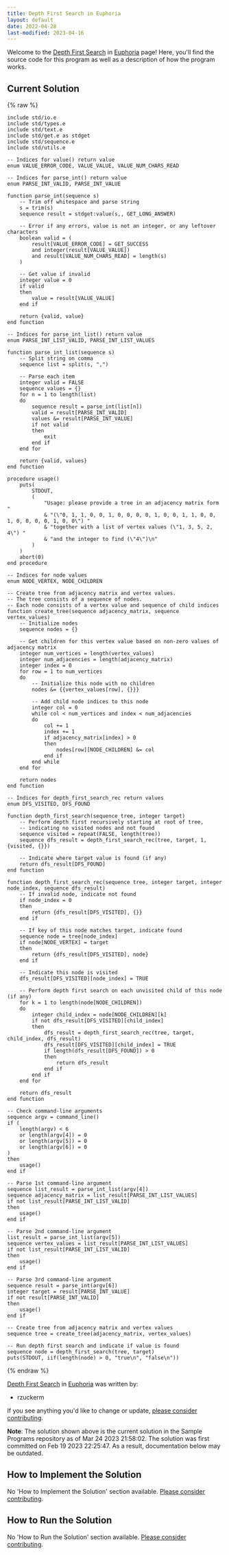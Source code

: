 ```yaml
---
title: Depth First Search in Euphoria
layout: default
date: 2022-04-28
last-modified: 2023-04-16
---
```


Welcome to the [Depth First Search](https://sampleprograms.io/projects/depth-first-search) in [Euphoria](https://sampleprograms.io/languages/euphoria) page! Here, you'll find the source code for this program as well as a description of how the program works.

## Current Solution

{% raw %}

```euphoria
include std/io.e
include std/types.e
include std/text.e
include std/get.e as stdget
include std/sequence.e
include std/utils.e

-- Indices for value() return value
enum VALUE_ERROR_CODE, VALUE_VALUE, VALUE_NUM_CHARS_READ

-- Indices for parse_int() return value
enum PARSE_INT_VALID, PARSE_INT_VALUE

function parse_int(sequence s)
    -- Trim off whitespace and parse string
    s = trim(s)
    sequence result = stdget:value(s,, GET_LONG_ANSWER)

    -- Error if any errors, value is not an integer, or any leftover characters
    boolean valid = (
        result[VALUE_ERROR_CODE] = GET_SUCCESS
        and integer(result[VALUE_VALUE])
        and result[VALUE_NUM_CHARS_READ] = length(s)
    )

    -- Get value if invalid
    integer value = 0
    if valid
    then
        value = result[VALUE_VALUE]
    end if

    return {valid, value}
end function

-- Indices for parse_int_list() return value
enum PARSE_INT_LIST_VALID, PARSE_INT_LIST_VALUES

function parse_int_list(sequence s)
    -- Split string on comma
    sequence list = split(s, ",")

    -- Parse each item
    integer valid = FALSE
    sequence values = {}
    for n = 1 to length(list)
    do
        sequence result = parse_int(list[n])
        valid = result[PARSE_INT_VALID]
        values &= result[PARSE_INT_VALUE]
        if not valid
        then
            exit
        end if
    end for

    return {valid, values}
end function

procedure usage()
    puts(
        STDOUT, 
        (
            "Usage: please provide a tree in an adjacency matrix form "
            & "(\"0, 1, 1, 0, 0, 1, 0, 0, 0, 0, 1, 0, 0, 1, 1, 0, 0, 1, 0, 0, 0, 0, 1, 0, 0\") "
            & "together with a list of vertex values (\"1, 3, 5, 2, 4\") "
            & "and the integer to find (\"4\")\n"
        )
    )
    abort(0)
end procedure

-- Indices for node values
enum NODE_VERTEX, NODE_CHILDREN

-- Create tree from adjacency matrix and vertex values.
-- The tree consists of a sequence of nodes.
-- Each node consists of a vertex value and sequence of child indices
function create_tree(sequence adjacency_matrix, sequence vertex_values)
    -- Initialize nodes
    sequence nodes = {}

    -- Get children for this vertex value based on non-zero values of adjacency matrix
    integer num_vertices = length(vertex_values)
    integer num_adjacencies = length(adjacency_matrix)
    integer index = 0
    for row = 1 to num_vertices
    do
        -- Initialize this node with no children
        nodes &= {{vertex_values[row], {}}}

        -- Add child node indices to this node
        integer col = 0
        while col < num_vertices and index < num_adjacencies
        do
            col += 1
            index += 1
            if adjacency_matrix[index] > 0
            then
                nodes[row][NODE_CHILDREN] &= col
            end if
        end while
    end for

    return nodes
end function

-- Indices for depth_first_search_rec return values
enum DFS_VISITED, DFS_FOUND

function depth_first_search(sequence tree, integer target)
    -- Perform depth first recursively starting at root of tree,
    -- indicating no visited nodes and not found
    sequence visited = repeat(FALSE, length(tree))
    sequence dfs_result = depth_first_search_rec(tree, target, 1, {visited, {}})

    -- Indicate where target value is found (if any)
    return dfs_result[DFS_FOUND]
end function

function depth_first_search_rec(sequence tree, integer target, integer node_index, sequence dfs_result)
    -- If invalid node, indicate not found
    if node_index = 0
    then
        return {dfs_result[DFS_VISITED], {}}
    end if

    -- If key of this node matches target, indicate found
    sequence node = tree[node_index]
    if node[NODE_VERTEX] = target
    then
        return {dfs_result[DFS_VISITED], node}
    end if

    -- Indicate this node is visited
    dfs_result[DFS_VISITED][node_index] = TRUE

    -- Perform depth first search on each unvisited child of this node (if any)
    for k = 1 to length(node[NODE_CHILDREN])
    do
        integer child_index = node[NODE_CHILDREN][k]
        if not dfs_result[DFS_VISITED][child_index]
        then
            dfs_result = depth_first_search_rec(tree, target, child_index, dfs_result)
            dfs_result[DFS_VISITED][child_index] = TRUE
            if length(dfs_result[DFS_FOUND]) > 0
            then
                return dfs_result
            end if
        end if
    end for

    return dfs_result
end function

-- Check command-line arguments
sequence argv = command_line()
if (
    length(argv) < 6
    or length(argv[4]) = 0
    or length(argv[5]) = 0
    or length(argv[6]) = 0
)
then
    usage()
end if

-- Parse 1st command-line argument
sequence list_result = parse_int_list(argv[4])
sequence adjacency_matrix = list_result[PARSE_INT_LIST_VALUES]
if not list_result[PARSE_INT_LIST_VALID]
then
    usage()
end if

-- Parse 2nd command-line argument
list_result = parse_int_list(argv[5])
sequence vertex_values = list_result[PARSE_INT_LIST_VALUES]
if not list_result[PARSE_INT_LIST_VALID]
then
    usage()
end if

-- Parse 3rd command-line argument
sequence result = parse_int(argv[6])
integer target = result[PARSE_INT_VALUE]
if not result[PARSE_INT_VALID]
then
    usage()
end if

-- Create tree from adjacency matrix and vertex values
sequence tree = create_tree(adjacency_matrix, vertex_values)

-- Run depth first search and indicate if value is found
sequence node = depth_first_search(tree, target)
puts(STDOUT, iif(length(node) > 0, "true\n", "false\n"))
```

{% endraw %}

[Depth First Search](https://sampleprograms.io/projects/depth-first-search) in [Euphoria](https://sampleprograms.io/languages/euphoria) was written by:

- rzuckerm

If you see anything you'd like to change or update, [please consider contributing](https://github.com/TheRenegadeCoder/sample-programs).

**Note**: The solution shown above is the current solution in the Sample Programs repository as of Mar 24 2023 21:58:02. The solution was first committed on Feb 19 2023 22:25:47. As a result, documentation below may be outdated.

## How to Implement the Solution

No 'How to Implement the Solution' section available. [Please consider contributing](https://github.com/TheRenegadeCoder/sample-programs-website).

## How to Run the Solution

No 'How to Run the Solution' section available. [Please consider contributing](https://github.com/TheRenegadeCoder/sample-programs-website).